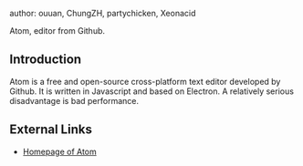 author: ouuan, ChungZH, partychicken, Xeonacid

Atom, editor from Github.

## Introduction

Atom is a free and open-source cross-platform text editor developed by Github. It is written in Javascript and based on Electron. A relatively serious disadvantage is bad performance.

## External Links

- [Homepage of Atom](https://atom.io)
